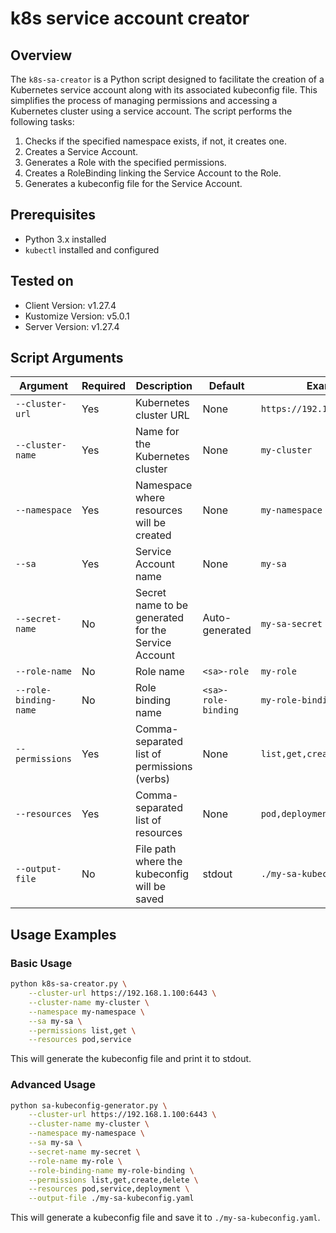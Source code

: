 # k8s service account creator

## Overview

The `k8s-sa-creator` is a Python script designed to facilitate the creation of a Kubernetes service account along with its associated kubeconfig file. This simplifies the process of managing permissions and accessing a Kubernetes cluster using a service account. The script performs the following tasks:

1. Checks if the specified namespace exists, if not, it creates one.
2. Creates a Service Account.
3. Generates a Role with the specified permissions.
4. Creates a RoleBinding linking the Service Account to the Role.
5. Generates a kubeconfig file for the Service Account.

## Prerequisites

- Python 3.x installed
- `kubectl` installed and configured

## Tested on
- Client Version: v1.27.4
- Kustomize Version: v5.0.1
- Server Version: v1.27.4

## Script Arguments

| Argument             | Required | Description                                                       | Default       | Example                                 |
|----------------------|----------|-------------------------------------------------------------------|---------------|-----------------------------------------|
| `--cluster-url`      | Yes      | Kubernetes cluster URL                                            | None          | `https://192.168.1.100:6443`            |
| `--cluster-name`     | Yes      | Name for the Kubernetes cluster                                   | None          | `my-cluster`                            |
| `--namespace`        | Yes      | Namespace where resources will be created                         | None          | `my-namespace`                          |
| `--sa`               | Yes      | Service Account name                                              | None          | `my-sa`                                 |
| `--secret-name`      | No       | Secret name to be generated for the Service Account               | Auto-generated | `my-sa-secret`                          |
| `--role-name`        | No       | Role name                                                         | `<sa>-role`    | `my-role`                               |
| `--role-binding-name`| No       | Role binding name                                                 | `<sa>-role-binding` | `my-role-binding`        |
| `--permissions`      | Yes      | Comma-separated list of permissions (verbs)                       | None          | `list,get,create,delete`                |
| `--resources`        | Yes      | Comma-separated list of resources                                 | None          | `pod,deployment,service`                |
| `--output-file`      | No       | File path where the kubeconfig will be saved                      | stdout        | `./my-sa-kubeconfig.yaml`               |

## Usage Examples

### Basic Usage

```bash
python k8s-sa-creator.py \
    --cluster-url https://192.168.1.100:6443 \
    --cluster-name my-cluster \
    --namespace my-namespace \
    --sa my-sa \
    --permissions list,get \
    --resources pod,service
```

This will generate the kubeconfig file and print it to stdout.

### Advanced Usage

```bash
python sa-kubeconfig-generator.py \
    --cluster-url https://192.168.1.100:6443 \
    --cluster-name my-cluster \
    --namespace my-namespace \
    --sa my-sa \
    --secret-name my-secret \
    --role-name my-role \
    --role-binding-name my-role-binding \
    --permissions list,get,create,delete \
    --resources pod,service,deployment \
    --output-file ./my-sa-kubeconfig.yaml
```

This will generate a kubeconfig file and save it to `./my-sa-kubeconfig.yaml`.
